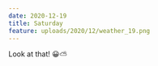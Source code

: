 ```yaml
---
date: 2020-12-19
title: Saturday
feature: uploads/2020/12/weather_19.png
---
```


Look at that! 😀⛅️
